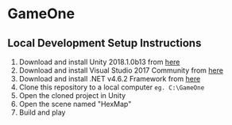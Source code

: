 # GameOne
## Local Development Setup Instructions

1. Download and install Unity 2018.1.0b13 from [here](https://unity3d.com/unity/beta/unity2018.1.0b13)
2. Download and install Visual Studio 2017 Community from [here](https://www.visualstudio.com/downloads)
3. Download and install .NET v4.6.2 Framework from [here](https://www.microsoft.com/en-us/download/details.aspx?id=53344)
4. Clone this repository to a local computer `eg. C:\GameOne`
5. Open the cloned project in Unity 
6. Open the scene named "HexMap"
7. Build and play
